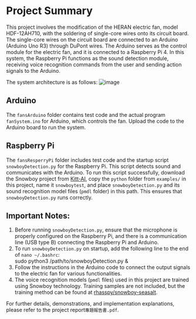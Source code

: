 <!--## 摘要
本專題改裝了HERAN的電風扇，型號HDF-12AH710，對其電路板進行焊接(焊上單心線)
電路板上的單心線會經由杜邦線轉接到Arduino，以實現Arduino(Arduino uno R3)對電風扇的控制，因此Arduino作為對電風扇的控制模組，而Arduino連接著樹梅派(RaspberryPi 4)，樹梅派在此系統作為聲音感測模組，接收聲音辨識使用者需求，並將動作訊號輸出給Arduino。

因此系統架構如下：

## Arduino
在fansArduino資料夾中包含了Arduino相關的測試程式碼及實際運行於系統中的程式碼fanSystem.ino，將其燒錄至Arduino板中即可運行。

## ResperryPi
在fansResperryPi資料夾中包含了ResperryPi相關的測試程式碼及開機即運行之程式snowboyDetection.py，也就是偵測聲音並跟Arduino通訊的程式。
這個程式要能正常運行需要於樹梅派中下載https://github.com/Kitt-AI 的snowboy專案，將此專案的examples/資料夾中python資料夾複製一份，
命名為snowboytest，然後將snowboyDetection.py及其聲音辨識模型檔案(pmdl資料夾)放到這個路徑下，snowboyDetection.py即可正常運行

## 注意事項：
1.運行snowboyDetection.py前需要正常在ResperryPi設定好麥克風、ResperryPi跟Arduino間需要先接通訊用線(USB type B即可)
2.要使snowboyDetection.py開機自動執行需要做一些設定：
在cmd執行nano ~/.bashrc
在檔案末端添加：sudo python3 snowboyDetection.py之絕對路徑 &
3.Arduino需依照程式碼內容將輸出信號接角接上電風扇作為各種功能對應的控制線
4.這些聲音辨識的pmdl檔案來源為經由snowboy技術訓練後的結果，本專題訓練樣本採自行錄製並未上傳
訓練方法可見 https://github.com/rhasspy/snowboy-seasalt

其餘成果展示及實作說明可見專題報告書.pdf
-->

# Project Summary

This project involves the modification of the HERAN electric fan, model HDF-12AH710, with the soldering of single-core wires onto its circuit board. The single-core wires on the circuit board are connected to an Arduino (Arduino Uno R3) through DuPont wires. The Arduino serves as the control module for the electric fan, and it is connected to a Raspberry Pi 4. In this system, the Raspberry Pi functions as the sound detection module, receiving voice recognition commands from the user and sending action signals to the Arduino.

The system architecture is as follows:
![image](https://github.com/evankuo2017/Voice-Controlled-Fan/assets/81676959/ae9850cd-1d9e-4e44-acb7-398d0032e566)

## Arduino
The `fansArduino` folder contains test code and the actual program `fanSystem.ino` for Arduino, which controls the fan. Upload the code to the Arduino board to run the system.

## Raspberry Pi
The `fansResperryPi` folder includes test code and the startup script `snowboyDetection.py` for the Raspberry Pi. This script detects sound and communicates with the Arduino. To run this script successfully, download the Snowboy project from [Kitt-AI](https://github.com/Kitt-AI), copy the `python` folder from `examples/` in this project, name it `snowboytest`, and place `snowboyDetection.py` and its sound recognition model files (`pmdl` folder) in this path. This ensures that `snowboyDetection.py` runs correctly.

## Important Notes:
1. Before running `snowboyDetection.py`, ensure that the microphone is properly configured on the Raspberry Pi, and there is a communication line (USB type B) connecting the Raspberry Pi and Arduino.
2. To run `snowboyDetection.py` on startup, add the following line to the end of `nano ~/.bashrc`:<br>
sudo python3 /path/to/snowboyDetection.py &
3. Follow the instructions in the Arduino code to connect the output signals to the electric fan for various functionalities.
4. The voice recognition models (`pmdl` files) used in this project are trained using Snowboy technology. Training samples are not included, but the training method can be found at [rhasspy/snowboy-seasalt](https://github.com/rhasspy/snowboy-seasalt).

For further details, demonstrations, and implementation explanations, please refer to the project report`專題報告書.pdf`.
